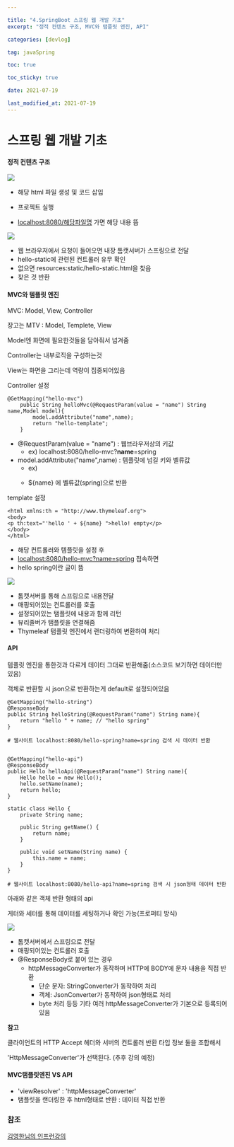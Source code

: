 ```yaml
---

title: "4.SpringBoot 스프링 웹 개발 기초"
excerpt: "정적 컨텐츠 구조, MVC와 탬플릿 엔진, API"

categories: [devlog]

tag: javaSpring

toc: true

toc_sticky: true

date: 2021-07-19

last_modified_at: 2021-07-19
---
```






# 스프링 웹 개발 기초



#### 정적 컨텐츠 구조



<img src="https://github.com/cano721/cano721.github.io/blob/master/_posts/md-images/javaSpringBasic/javaSpringBasic2.JPG?raw=true">

 

* 해당 html 파일 생성 및 코드 삽입
* 프로젝트 실행

* [localhost:8080/해당파일명](localhost:8080/hello-static.html) 가면 해당 내용 뜸

  



<img src="https://github.com/cano721/cano721.github.io/blob/master/_posts/md-images/javaSpringBasic/javaSpringBasic1.JPG?raw=true">



* 웹 브라우저에서 요청이 들어오면 내장 톰캣서버가 스프링으로 전달
* hello-static에 관련된 컨트롤러 유무 확인
* 없으면 resources:static/hello-static.html을 찾음
* 찾은 것 반환





#### MVC와 템플릿 엔진



MVC: Model, View, Controller

장고는 MTV : Model, Templete, View



Model엔 화면에 필요한것들을 담아줘서 넘겨줌

Controller는 내부로직을 구성하는것

View는 화면을 그리는데 역량이 집중되어있음



Controller 설정

```
@GetMapping("hello-mvc")
    public String helloMvc(@RequestParam(value = "name") String name,Model model){
        model.addAttribute("name",name);
        return "hello-template";
    }
```

* @RequestParam(value = "name") : 웹브라우저상의 키값
  * ex) localhost:8080/hello-mvc?**name**=spring
* model.addAttribute("name",name) : 템플릿에 넘길 키와 벨류값
  * ex) <p th:text="'hello ' + ${name} "></p>
  * ${name} 에 벨류값(spring)으로 반환





template 설정

```
<html xmlns:th = "http://www.thymeleaf.org">
<body>
<p th:text="'hello ' + ${name} ">hello! empty</p>
</body>
</html>
```



* 해당 컨트롤러와 템플릿을 설정 후
* [localhost:8080/hello-mvc?name=spring](localhost:8080/hello-mvc?name=srpingl) 접속하면
* hello spring이란 글이 뜸



<img src="https://github.com/cano721/cano721.github.io/blob/master/_posts/md-images/javaSpringBasic/javaSpringBasic3.JPG?raw=true">



* 톰캣서버를 통해 스프링으로 내용전달
* 매핑되어있는 컨트롤러를 호출
* 설정되어있는 탬플릿에 내용과 함께 리턴
* 뷰리졸버가 탬플릿을 연결해줌
* Thymeleaf 탬플릿 엔진에서 랜더링하여 변환하여 처리





#### API

템플릿 엔진을 통한것과 다르게 데이터 그대로 반환해줌(소스코드 보기하면 데이터만 있음)

객체로 반환할 시 json으로 반환하는게 default로 설정되어있음



```
@GetMapping("hello-string")
@ResponseBody
public String helloString(@RequestParam("name") String name){
    return "hello " + name; // "hello spring"
}

# 웹사이트 localhost:8080/hello-spring?name=spring 검색 시 데이터 반환


@GetMapping("hello-api")
@ResponseBody
public Hello helloApi(@RequestParam("name") String name){
    Hello hello = new Hello();
    hello.setName(name);
    return hello;
}

static class Hello {
    private String name;

    public String getName() {
        return name;
    }

    public void setName(String name) {
        this.name = name;
    }
}

# 웹사이트 localhost:8080/hello-api?name=spring 검색 시 json형태 데이터 반환
```



아래와 같은 객체 반환 형태의 api

게터와 세터를 통해 데이터를 세팅하거나 확인 가능(프로퍼티 방식)



<img src="https://github.com/cano721/cano721.github.io/blob/master/_posts/md-images/javaSpringBasic/javaSpringBasic4.JPG?raw=true">



* 톰캣서버에서 스프링으로 전달
* 매핑되어있는 컨트롤러 호출
* @ResponseBody로 붙어 있는 경우
  * httpMessageConverter가 동작하며 HTTP에 BODY에 문자 내용을 직접 반환
    * 단순 문자: StringConverter가 동작하여 처리
    * 객체: JsonConverter가 동작하여 json형태로 처리
    * byte 처리 등등 기타 여러 httpMessageConverter가 기본으로 등록되어 있음



**참고**

클라이언트의 HTTP Accept 헤더와 서버의 컨트롤러 반환 타입 정보 둘을 조합해서

'HttpMessageConverter'가 선택된다. (추후 강의 예정)



#### MVC탬플릿엔진 VS API

* 'viewResolver' : 'httpMessageConverter'
* 탬플릿을 랜더링한 후 html형태로 반환 : 데이터 직접 반환





### 참조

[김영한님의 인프런강의](https://www.inflearn.com/course/%EC%8A%A4%ED%94%84%EB%A7%81-%EC%9E%85%EB%AC%B8-%EC%8A%A4%ED%94%84%EB%A7%81%EB%B6%80%ED%8A%B8)

